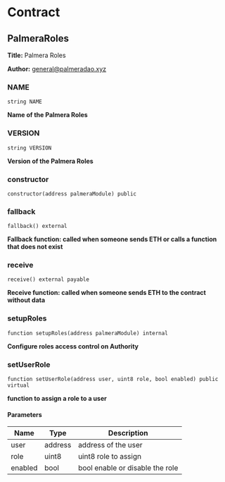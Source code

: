 # Contract 

## PalmeraRoles

**Title:** Palmera Roles

**Author:** general@palmeradao.xyz

### NAME

```solidity
string NAME
```

**Name of the Palmera Roles**

### VERSION

```solidity
string VERSION
```

**Version of the Palmera Roles**

### constructor

```solidity
constructor(address palmeraModule) public
```

### fallback

```solidity
fallback() external
```

**Fallback function: called when someone sends ETH or calls a function that does not exist**

### receive

```solidity
receive() external payable
```

**Receive function: called when someone sends ETH to the contract without data**

### setupRoles

```solidity
function setupRoles(address palmeraModule) internal
```

**Configure roles access control on Authority**

### setUserRole

```solidity
function setUserRole(address user, uint8 role, bool enabled) public virtual
```

**function to assign a role to a user**

#### Parameters

| Name | Type | Description |
| ---- | ---- | ----------- |
| user | address | address of the user |
| role | uint8 | uint8 role to assign |
| enabled | bool | bool enable or disable the role |


